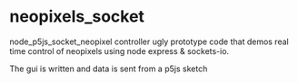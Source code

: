 # neopixels_socket
node_p5js_socket_neopixel controller
ugly prototype code that demos real time control of neopixels using node express & sockets-io.

The gui is written and data is sent from a p5js sketch

